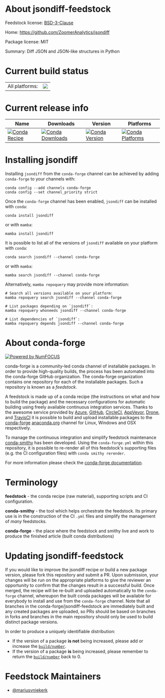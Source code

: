 About jsondiff-feedstock
========================

Feedstock license: [BSD-3-Clause](https://github.com/conda-forge/jsondiff-feedstock/blob/main/LICENSE.txt)

Home: https://github.com/ZoomerAnalytics/jsondiff

Package license: MIT

Summary: Diff JSON and JSON-like structures in Python

Current build status
====================


<table><tr><td>All platforms:</td>
    <td>
      <a href="https://dev.azure.com/conda-forge/feedstock-builds/_build/latest?definitionId=3021&branchName=main">
        <img src="https://dev.azure.com/conda-forge/feedstock-builds/_apis/build/status/jsondiff-feedstock?branchName=main">
      </a>
    </td>
  </tr>
</table>

Current release info
====================

| Name | Downloads | Version | Platforms |
| --- | --- | --- | --- |
| [![Conda Recipe](https://img.shields.io/badge/recipe-jsondiff-green.svg)](https://anaconda.org/conda-forge/jsondiff) | [![Conda Downloads](https://img.shields.io/conda/dn/conda-forge/jsondiff.svg)](https://anaconda.org/conda-forge/jsondiff) | [![Conda Version](https://img.shields.io/conda/vn/conda-forge/jsondiff.svg)](https://anaconda.org/conda-forge/jsondiff) | [![Conda Platforms](https://img.shields.io/conda/pn/conda-forge/jsondiff.svg)](https://anaconda.org/conda-forge/jsondiff) |

Installing jsondiff
===================

Installing `jsondiff` from the `conda-forge` channel can be achieved by adding `conda-forge` to your channels with:

```
conda config --add channels conda-forge
conda config --set channel_priority strict
```

Once the `conda-forge` channel has been enabled, `jsondiff` can be installed with `conda`:

```
conda install jsondiff
```

or with `mamba`:

```
mamba install jsondiff
```

It is possible to list all of the versions of `jsondiff` available on your platform with `conda`:

```
conda search jsondiff --channel conda-forge
```

or with `mamba`:

```
mamba search jsondiff --channel conda-forge
```

Alternatively, `mamba repoquery` may provide more information:

```
# Search all versions available on your platform:
mamba repoquery search jsondiff --channel conda-forge

# List packages depending on `jsondiff`:
mamba repoquery whoneeds jsondiff --channel conda-forge

# List dependencies of `jsondiff`:
mamba repoquery depends jsondiff --channel conda-forge
```


About conda-forge
=================

[![Powered by
NumFOCUS](https://img.shields.io/badge/powered%20by-NumFOCUS-orange.svg?style=flat&colorA=E1523D&colorB=007D8A)](https://numfocus.org)

conda-forge is a community-led conda channel of installable packages.
In order to provide high-quality builds, the process has been automated into the
conda-forge GitHub organization. The conda-forge organization contains one repository
for each of the installable packages. Such a repository is known as a *feedstock*.

A feedstock is made up of a conda recipe (the instructions on what and how to build
the package) and the necessary configurations for automatic building using freely
available continuous integration services. Thanks to the awesome service provided by
[Azure](https://azure.microsoft.com/en-us/services/devops/), [GitHub](https://github.com/),
[CircleCI](https://circleci.com/), [AppVeyor](https://www.appveyor.com/),
[Drone](https://cloud.drone.io/welcome), and [TravisCI](https://travis-ci.com/)
it is possible to build and upload installable packages to the
[conda-forge](https://anaconda.org/conda-forge) [anaconda.org](https://anaconda.org/)
channel for Linux, Windows and OSX respectively.

To manage the continuous integration and simplify feedstock maintenance
[conda-smithy](https://github.com/conda-forge/conda-smithy) has been developed.
Using the ``conda-forge.yml`` within this repository, it is possible to re-render all of
this feedstock's supporting files (e.g. the CI configuration files) with ``conda smithy rerender``.

For more information please check the [conda-forge documentation](https://conda-forge.org/docs/).

Terminology
===========

**feedstock** - the conda recipe (raw material), supporting scripts and CI configuration.

**conda-smithy** - the tool which helps orchestrate the feedstock.
                   Its primary use is in the construction of the CI ``.yml`` files
                   and simplify the management of *many* feedstocks.

**conda-forge** - the place where the feedstock and smithy live and work to
                  produce the finished article (built conda distributions)


Updating jsondiff-feedstock
===========================

If you would like to improve the jsondiff recipe or build a new
package version, please fork this repository and submit a PR. Upon submission,
your changes will be run on the appropriate platforms to give the reviewer an
opportunity to confirm that the changes result in a successful build. Once
merged, the recipe will be re-built and uploaded automatically to the
`conda-forge` channel, whereupon the built conda packages will be available for
everybody to install and use from the `conda-forge` channel.
Note that all branches in the conda-forge/jsondiff-feedstock are
immediately built and any created packages are uploaded, so PRs should be based
on branches in forks and branches in the main repository should only be used to
build distinct package versions.

In order to produce a uniquely identifiable distribution:
 * If the version of a package **is not** being increased, please add or increase
   the [``build/number``](https://docs.conda.io/projects/conda-build/en/latest/resources/define-metadata.html#build-number-and-string).
 * If the version of a package **is** being increased, please remember to return
   the [``build/number``](https://docs.conda.io/projects/conda-build/en/latest/resources/define-metadata.html#build-number-and-string)
   back to 0.

Feedstock Maintainers
=====================

* [@mariusvniekerk](https://github.com/mariusvniekerk/)

